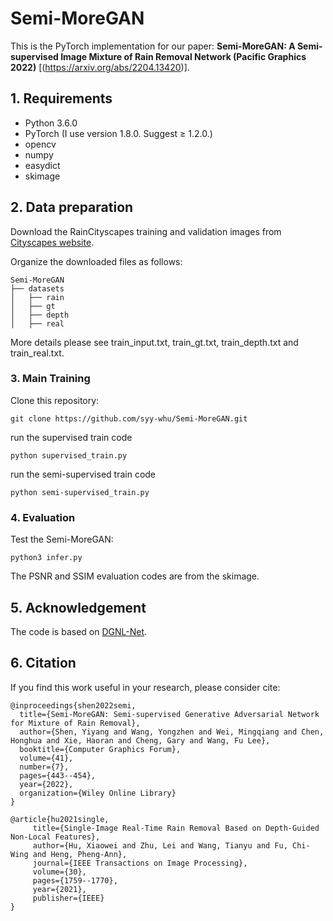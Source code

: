 # Semi-MoreGAN

This is the PyTorch implementation for our paper: **Semi-MoreGAN: A Semi-supervised Image Mixture of Rain Removal Network (Pacific Graphics 2022)** \[(https://arxiv.org/abs/2204.13420)\].

## 1. Requirements

- Python 3.6.0
- PyTorch (I use version 1.8.0. Suggest ≥ 1.2.0.)
- opencv
- numpy
- easydict
- skimage

## 2. Data preparation
Download the RainCityscapes training and validation images from [Cityscapes website](https://www.cityscapes-dataset.com/downloads/).

Organize the downloaded files as follows:
```
Semi-MoreGAN
├── datasets
│   ├── rain
│   ├── gt
│   ├── depth
│   ├── real
```
More details please see train_input.txt, train_gt.txt, train_depth.txt and train_real.txt.
### 3. Main Training
Clone this repository:          
   ```shell
   git clone https://github.com/syy-whu/Semi-MoreGAN.git
   ```
run the supervised train code
```
python supervised_train.py
```
run the semi-supervised train code
```
python semi-supervised_train.py
```
### 4. Evaluation
Test the Semi-MoreGAN:
   ```shell
   python3 infer.py    
   ```
The PSNR and SSIM evaluation codes are from the skimage.
## 5. Acknowledgement
The code is based on [DGNL-Net](https://github.com/xw-hu/DGNL-Net). 
## 6. Citation
If you find this work useful in your research, please consider cite:

```
@inproceedings{shen2022semi,
  title={Semi-MoreGAN: Semi-supervised Generative Adversarial Network for Mixture of Rain Removal},
  author={Shen, Yiyang and Wang, Yongzhen and Wei, Mingqiang and Chen, Honghua and Xie, Haoran and Cheng, Gary and Wang, Fu Lee},
  booktitle={Computer Graphics Forum},
  volume={41},
  number={7},
  pages={443--454},
  year={2022},
  organization={Wiley Online Library}
}

@article{hu2021single,
     title={Single-Image Real-Time Rain Removal Based on Depth-Guided Non-Local Features},
     author={Hu, Xiaowei and Zhu, Lei and Wang, Tianyu and Fu, Chi-Wing and Heng, Pheng-Ann},
     journal={IEEE Transactions on Image Processing},
     volume={30},
     pages={1759--1770},
     year={2021},
     publisher={IEEE}
}
```
